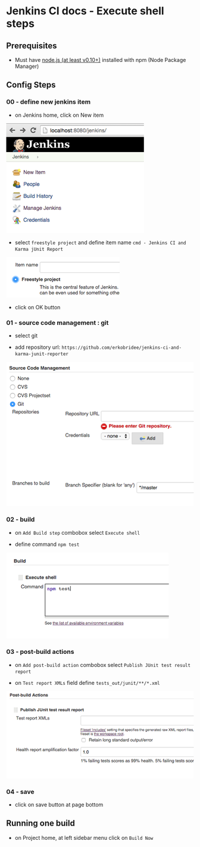 # Jenkins CI docs - Execute shell steps

## Prerequisites

* Must have [node.js (at least v0.10+)](http://nodejs.org/) installed with npm (Node Package Manager)


## Config Steps

### 00 - define new jenkins item

* on Jenkins home, click on New item

![jenkins home screen](steps_images/step_00.png)

* select `freestyle project` and define item name `cmd - Jenkins CI and Karma jUnit Report`

![jenkins new item](steps_images/step_01.png)

* click on OK button

### 01 - source code management : git

* select git

* add repository url: `https://github.com/erkobridee/jenkins-ci-and-karma-junit-reporter`

![jenkins git repo](steps_images/step_02.png)

### 02 - build

* on `Add Build step` combobox select `Execute shell`

* define command `npm test`

![jenkins git repo](steps_images/cmd/step_03.png)

### 03 - post-build actions

* on `Add post-build action` combobox select `Publish JUnit test result report`

* on `Test report XMLs` field define `tests_out/junit/**/*.xml`

![jenkins git repo](steps_images/step_04.png)

### 04 - save

* click on save button at page bottom


## Running one build

* on Project home, at left sidebar menu click on `Build Now`
